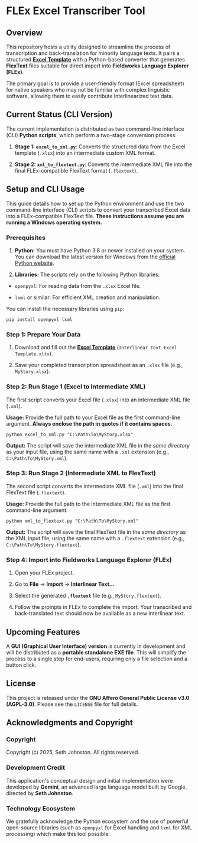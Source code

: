 # FLEx Excel Transcriber Tool

## Overview

This repository hosts a utility designed to streamline the process of transcription and back-translation for minority language texts. It pairs a structured [**Excel Template**](https://www.google.com/search?q=Interlinear%2520Text%2520Excel%2520Template.xltx "null") with a Python-based converter that generates **FlexText** files suitable for direct import into **Fieldworks Language Explorer (FLEx)**.

The primary goal is to provide a user-friendly format (Excel spreadsheet) for native speakers who may not be familiar with complex linguistic software, allowing them to easily contribute interlinearized text data.

## Current Status (CLI Version)

The current implementation is distributed as two command-line interface (CLI) **Python scripts**, which perform a two-stage conversion process:

1. **Stage 1: `excel_to_xml.py`**: Converts the structured data from the Excel template (`.xlsx`) into an intermediate custom XML format.
  
2. **Stage 2: `xml_to_flextext.py`**: Converts the intermediate XML file into the final FLEx-compatible FlexText format (`.flextext`).
  

## Setup and CLI Usage

This guide details how to set up the Python environment and use the two command-line interface (CLI) scripts to convert your transcribed Excel data into a FLEx-compatible FlexText file. **These instructions assume you are running a Windows operating system.**

### Prerequisites

1. **Python:** You must have Python 3.8 or newer installed on your system. You can download the latest version for Windows from the [official Python website](https://www.python.org/downloads/windows/ "null").
  
2. **Libraries:** The scripts rely on the following Python libraries:
  
  - `openpyxl`: For reading data from the `.xlsx` Excel file.
    
  - `lxml` or similar: For efficient XML creation and manipulation.
    

You can install the necessary libraries using `pip`:

```
pip install openpyxl lxml
```

### Step 1: Prepare Your Data

1. Download and fill out the [**Excel Template**](https://www.google.com/search?q=Interlinear%2520Text%2520Excel%2520Template.xltx "null") (`Interlinear Text Excel Template.xltx`).
  
2. Save your completed transcription spreadsheet as an `.xlsx` file (e.g., `MyStory.xlsx`).
  

### Step 2: Run Stage 1 (Excel to Intermediate XML)

The first script converts your Excel file (`.xlsx`) into an intermediate XML file (`.xml`).

**Usage:** Provide the full path to your Excel file as the first command-line argument. **Always enclose the path in quotes if it contains spaces.**

```
python excel_to_xml.py "C:\Path\To\MyStory.xlsx"
```

**Output:** The script will save the intermediate XML file in the *same directory* as your input file, using the same name with a `.xml` extension (e.g., `C:\Path\To\MyStory.xml`).

### Step 3: Run Stage 2 (Intermediate XML to FlexText)

The second script converts the intermediate XML file (`.xml`) into the final FlexText file (`.flextext`).

**Usage:** Provide the full path to the intermediate XML file as the first command-line argument.

```
python xml_to_flextext.py "C:\Path\To\MyStory.xml"
```

**Output:** The script will save the final FlexText file in the *same directory* as the XML input file, using the same name with a `.flextext` extension (e.g., `C:\Path\To\MyStory.flextext`).

### Step 4: Import into Fieldworks Language Explorer (FLEx)

1. Open your FLEx project.
  
2. Go to **File** -> **Import** -> **Interlinear Text...**
  
3. Select the generated **`.flextext`** file (e.g., `MyStory.flextext`).
  
4. Follow the prompts in FLEx to complete the import. Your transcribed and back-translated text should now be available as a new interlinear text.
  

## Upcoming Features

A **GUI (Graphical User Interface) version** is currently in development and will be distributed as a **portable standalone EXE file**. This will simplify the process to a single step for end-users, requiring only a file selection and a button click.

## License

This project is released under the **GNU Affero General Public License v3.0 (AGPL-3.0)**. Please see the `LICENSE` file for full details.

## Acknowledgments and Copyright

### Copyright

Copyright (c) 2025, Seth Johnston. All rights reserved.

### Development Credit

This application's conceptual design and initial implementation were developed by **Gemini**, an advanced large language model built by Google, directed by **Seth Johnston**.

### Technology Ecosystem

We gratefully acknowledge the Python ecosystem and the use of powerful open-source libraries (such as `openpyxl` for Excel handling and `lxml` for XML processing) which make this tool possible.
